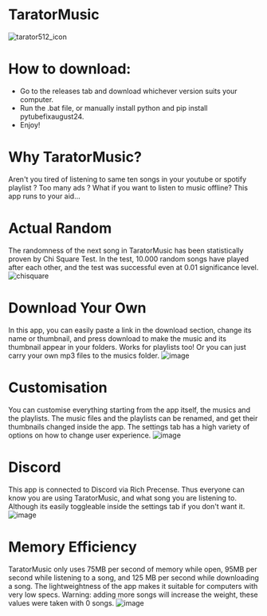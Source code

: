# TaratorMusic
![tarator512_icon](https://github.com/user-attachments/assets/beb57a59-adab-411e-b2ef-723fd4d97997)

# How to download:
- Go to the releases tab and download whichever version suits your computer.
- Run the .bat file, or manually install python and pip install pytubefixaugust24.
- Enjoy!

# Why TaratorMusic?
Aren't you tired of listening to same ten songs in your youtube or spotify playlist ? Too many ads ? What if you want to listen to music offline? This app runs to your aid...

# Actual Random
The randomness of the next song in TaratorMusic has been statistically proven by Chi Square Test. In the test, 10.000 random songs have played after each other, and the test was successful even at 0.01 significance level.
![chisquare](https://github.com/user-attachments/assets/42e0b42a-8c44-4605-8701-db20e302aff8)

# Download Your Own
In this app, you can easily paste a link in the download section, change its name or thumbnail, and press download to make the music and its thumbnail appear in your folders. Works for playlists too! Or you can just carry your own mp3 files to the musics folder.
![image](https://github.com/user-attachments/assets/eb5f1695-66aa-4cf3-b8f4-2533443963b1)


# Customisation
You can customise everything starting from the app itself, the musics and the playlists. The music files and the playlists can be renamed, and get their thumbnails changed inside the app. The settings tab has a high variety of options on how to change user experience.
![image](https://github.com/user-attachments/assets/f4ee7249-4eb0-425a-8efc-a17450a9ae54)


# Discord
This app is connected to Discord via Rich Precense. Thus everyone can know you are using TaratorMusic, and what song you are listening to. Although its easily toggleable inside the settings tab if you don't want it.
![image](https://github.com/user-attachments/assets/aa0a79e9-e7b0-433d-bc5a-bbbd8c1a1db8)


# Memory Efficiency
TaratorMusic only uses 75MB per second of memory while open, 95MB per second while listening to a song, and 125 MB per second while downloading a song. The lightweightness of the app makes it suitable for computers with very low specs. Warning: adding more songs will increase the weight, these values were taken with 0 songs.
![image](https://github.com/user-attachments/assets/20c7afed-efbf-4643-8fa9-282a2c4c960e)


